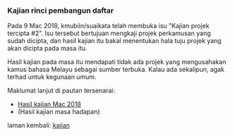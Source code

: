 ---
---

### Kajian rinci pembangun daftar

Pada 9 Mac 2018, kmubiin/suaikata telah membuka isu "Kajian
projek tercipta #2". Isu tersebut bertujuan mengkaji projek
perkamusan yang sudah dicipta, dan hasil kajian itu bakal
menentukan hala tuju projek yang akan dicipta pada masa itu.

Hasil kajian pada masa itu mendapati tidak ada projek yang
mengusahakan kamus bahasa Melayu sebagai sumber terbuka.
Kalau ada sekalipun, agak terhad untuk kegunaan umum.

Maklumat lanjut di pautan tersenarai:

* [Hasil kajian Mac 2018][1]
* (Hasil kajian masa hadapan)

laman kembali: [kajian][0]

  [0]: index.md
  [1]: hasil/1803.md
